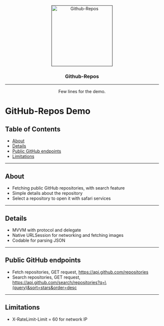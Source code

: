 <p align="center">
  <a href="" rel="noopener">
 <img width=200px height=200px src="https://user-images.githubusercontent.com/45027799/115088320-3573b280-9f10-11eb-80d4-67b574adc645.png" alt="Github-Repos"></a>
</p>

<h3 align="center">Github-Repos</h3>

<div align="center">
  
  </div>

---

<p align="center"> Few lines for the demo.
    <br> 
</p>

# GitHub-Repos Demo

## Table of Contents
+ [About](#about)
+ [Details](#details)
+ [Public GitHub endpoints](#endpoints)
+ [Limitations](#limitations)

---

## About <a name = "about"></a>
- Fetching public GitHub repositories, with search feature
- Simple details about the repository
- Select a repository to open it with safari services

---

## Details <a name = "details"></a>
- MVVM with protocol and delegate
- Native URLSession for networking and fetching images
- Codable for parsing JSON

---

## Public GitHub endpoints <a name = "endpoints"></a>
- Fetch repositories, GET request, https://api.github.com/repositories
- Search repositories, GET request, https://api.github.com/search/repositories?q=\(query)&sort=stars&order=desc

---
## Limitations <a name = "limitations"></a>
- X-RateLimit-Limit = 60 for network IP


